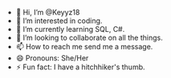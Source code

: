 - 👋 Hi, I’m @Keyyz18
- 👀 I’m interested in coding.
- 🌱 I’m currently learning SQL, C#.
- 💞️ I’m looking to collaborate on all the things.
- 📫 How to reach me send me a message.
- 😄 Pronouns: She/Her
- ⚡ Fun fact: I have a hitchhiker's thumb.

<!---
Keyyz18/Keyyz18 is a ✨ special ✨ repository because its `README.md` (this file) appears on your GitHub profile.
You can click the Preview link to take a look at your changes.
--->
